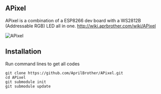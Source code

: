## APixel

APixel is a combination of a ESP8266 dev board with a WS2812B (Addressable RGB) LED all in one. http://wiki.aprbrother.com/wiki/APixel  

![APixel](http://7fvk57.com1.z0.glb.clouddn.com/apixel-3.jpg-640.jpg)

## Installation

Run command lines to get all codes

```
git clone https://github.com/AprilBrother/APixel.git
cd APixel
git submodule init
git submodule update
```
